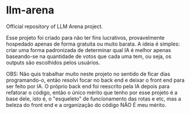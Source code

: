 # llm-arena
Official repository of LLM Arena project.

Esse projeto foi criado para não ter fins lucrativos, provavelmente hospedado apenas de forma gratuita ou muito barata.
A ideia é simples: criar uma forma padronizada de determinar qual IA é melhor apenas baseando-se na quantidade de
votos que cada uma tem, ou seja, os outputs são escolhidos pelos usuários.

OBS: Não quis trabalhar muito neste projeto no sentido de ficar dias programando-o, então resolvi
focar no back end e deixar o front end para ser feito por IA. O próprio back end
foi reescrito pela IA depois para refatorar o código, então o único mérito que tenho
por esse projeto é a base dele, isto é, o "esqueleto" de funcionamento
das rotas e etc, mas a beleza do front end e a organização do código NÃO É meu mérito.
